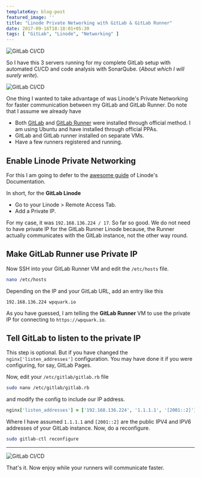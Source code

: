 ```yaml
---
templateKey: blog-post
featured_image: ''
title: "Linode Private Networking with GitLab & GitLab Runner"
date: 2017-09-16T18:18:01+05:30
tags: [ "GitLab", "Linode", "Networking" ]
---
```

![GitLab CI/CD](/img/gitlab-ci-cd.png)

So I have this 3 servers running for my complete GitLab setup with automated CI/CD
and code analysis with SonarQube. (*About which I will surely write*).

![GitLab CI/CD](/img/linode-instances.png)

One thing I wanted to take advantage of was Linode's Private Networking for
faster communication between my GitLab and GitLab Runner. Do note that I assume
we already have

* Both [GitLab](https://about.gitlab.com/installation/) and [GitLab Runner](https://docs.gitlab.com/runner/install/linux-repository.html)
	were installed through official method. I am using Ubuntu and have installed
	through official PPAs.
* GitLab and GitLab runner installed on separate VMs.
* Have a few runners registered and running.

## Enable Linode Private Networking

For this I am going to defer to the [awesome guide](https://www.linode.com/docs/networking/remote-access#adding-private-ip-addresses) of Linode's Documentation.

In short, for the **GitLab Linode**

* Go to your Linode > Remote Access Tab.
* Add a Private IP.

For my case, it was `192.168.136.224 / 17`. So far so good. We do not need to
have private IP for the GitLab Runner Linode because, the Runner actually
communicates with the GitLab instance, not the other way round.

## Make GitLab Runner use Private IP

Now SSH into your GitLab Runner VM and edit the `/etc/hosts` file.

```bash
nano /etc/hosts
```

Depending on the IP and your GitLab URL, add an entry like this

```text
192.168.136.224 wpquark.io
```

As you have guessed, I am telling the **GitLab Runner** VM to use the private
IP for connecting to `https://wpquark.io`.

## Tell GitLab to listen to the private IP

This step is optional. But if you have changed the `nginx['listen_addresses']`
configuration. You may have done it if you were configuring, for say, GitLab Pages.

Now, edit your `/etc/gitlab/gitlab.rb` file

```bash
sudo nano /etc/gitlab/gitlab.rb
```

and modify the config to include our IP address.

```ruby
nginx['listen_addresses'] = ['192.168.136.224', '1.1.1.1', '[2001::2]']
```

Where I have assumed `1.1.1.1` and `[2001::2]` are the public IPV4 and IPV6 addresses
of your GitLab instance. Now, do a reconfigure.

```bash
sudo gitlab-ctl reconfigure
```

--------------------------------------------------------------------------------

![GitLab CI/CD](/img/gitlab-runner.png)

That's it. Now enjoy while your runners will communicate faster.

